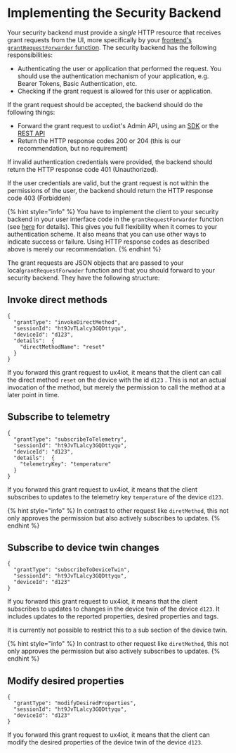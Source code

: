 # Implementing the Security Backend

Your security backend must provide a _single_ HTTP resource that receives grant requests from the UI, more specifically by your [frontend's `grantRequestForwarder` function](implementing-the-grantrequestforwarder-function.md). The security backend has the following responsibilities:

* Authenticating the user or application that performed the request. You should use the authentication mechanism of your application, e.g. Bearer Tokens, Basic Authentication, etc.
* Checking if the grant request is allowed for this user or application.

If the grant request should be accepted, the backend should do the following things:

* Forward the grant request to ux4iot's Admin API, using an [SDK](admin-sdks/) or the [REST API](admin-rest-api.md)
* Return the HTTP response codes 200 or 204 \(this is our recommendation, but no requirement\)

If invalid authentication credentials were provided, the backend should return the HTTP response code 401 \(Unauthorized\).

If the user credentials are valid, but the grant request is not within the permissions of the user, the backend should return the HTTP response code 403 \(Forbidden\)

{% hint style="info" %}
You have to implement the client to your security backend in your user interface code in the `grantRequestForwarder` function \(see [here](implementing-the-grantrequestforwarder-function.md) for details\). This gives you full flexibility when it comes to your authentication scheme. It also means that you can use other ways to indicate success or failure. Using HTTP response codes as described above is merely our recommendation.
{% endhint %}

The grant requests are JSON objects that are passed to your local`grantRequestForwader` function and that you should forward to your security backend. They have the following structure:

## Invoke direct methods

```text
{
  "grantType": "invokeDirectMethod",
  "sessionId": "ht9JvTLalcy3GQDttyqu",
  "deviceId": "d123",
  "details":  {
    "directMethodName": "reset"
  }
}
```

If you forward this grant request to ux4iot, it means that the client can call the direct method `reset` on the device with the id `d123` . This is not an actual invocation of the method, but merely the permission to call the method at a later point in time.

## Subscribe to telemetry

```text
{
  "grantType": "subscribeToTelemetry",
  "sessionId": "ht9JvTLalcy3GQDttyqu",
  "deviceId": "d123",
  "details":  {
    "telemetryKey": "temperature"
  }
}
```

If you forward this grant request to ux4iot, it means that the client subscribes to updates to the telemetry key `temperature` of the device `d123`.

{% hint style="info" %}
In contrast to other request like `diretMethod`, this not only approves the permission but also actively subscribes to updates.
{% endhint %}

## Subscribe to device twin changes

```text
{
  "grantType": "subscribeToDeviceTwin",
  "sessionId": "ht9JvTLalcy3GQDttyqu",
  "deviceId": "d123" 
}
```

If you forward this grant request to ux4iot, it means that the client subscribes to updates to changes in the device twin of the device `d123`. It includes updates to the reported properties, desired properties and tags.

It is currently not possible to restrict this to a sub section of the device twin.

{% hint style="info" %}
In contrast to other request like `diretMethod`, this not only approves the permission but also actively subscribes to updates.
{% endhint %}

## Modify desired properties

```text
{
  "grantType": "modifyDesiredProperties",
  "sessionId": "ht9JvTLalcy3GQDttyqu",
  "deviceId": "d123" 
}
```

If you forward this grant request to ux4iot, it means that the client can modify the desired properties of the device twin of the device `d123`. 


